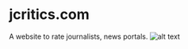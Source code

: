 # jcritics.com
A website to rate journalists, news portals. 
![alt text](https://user-images.githubusercontent.com/50422691/196296312-cf9ac22f-d6ca-4363-a5ea-d29eea85cca8.png)

